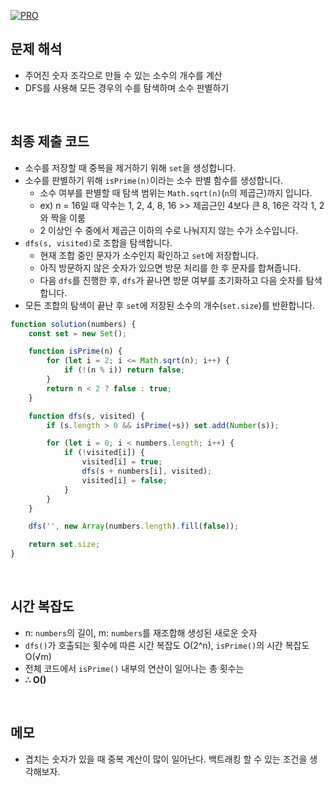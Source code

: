 [![PRO]][Link]

## 문제 해석

-   주어진 숫자 조각으로 만들 수 있는 소수의 개수를 계산
-   DFS를 사용해 모든 경우의 수를 탐색하며 소수 판별하기

<br>

## 최종 제출 코드

-   소수를 저장할 때 중복을 제거하기 위해 `set`을 생성합니다.
-   소수를 판별하기 위해 `isPrime(n)`이라는 소수 판별 함수를 생성합니다.
    -   소수 여부를 판별할 때 탐색 범위는 `Math.sqrt(n)`(`n`의 제곱근)까지 입니다.
    -   ex) n = 16일 때 약수는 1, 2, 4, 8, 16 >> 제곱근인 4보다 큰 8, 16은 각각 1, 2와 짝을 이룸
    -   2 이상인 수 중에서 제곱근 이하의 수로 나눠지지 않는 수가 소수입니다.
-   `dfs(s, visited)`로 조합을 탐색합니다.
    -   현재 조합 중인 문자가 소수인지 확인하고 `set`에 저장합니다.
    -   아직 방문하지 않은 숫자가 있으면 방문 처리를 한 후 문자를 합쳐줍니다.
    -   다음 `dfs`를 진행한 후, `dfs`가 끝나면 방문 여부를 초기화하고 다음 숫자를 탐색합니다.
-   모든 조합의 탐색이 끝난 후 `set`에 저장된 소수의 개수(`set.size`)를 반환합니다.

```js
function solution(numbers) {
    const set = new Set();

    function isPrime(n) {
        for (let i = 2; i <= Math.sqrt(n); i++) {
            if (!(n % i)) return false;
        }
        return n < 2 ? false : true;
    }

    function dfs(s, visited) {
        if (s.length > 0 && isPrime(+s)) set.add(Number(s));

        for (let i = 0; i < numbers.length; i++) {
            if (!visited[i]) {
                visited[i] = true;
                dfs(s + numbers[i], visited);
                visited[i] = false;
            }
        }
    }

    dfs('', new Array(numbers.length).fill(false));

    return set.size;
}
```

<br>

## 시간 복잡도

-   n: `numbers`의 길이, m: `numbers`를 재조합해 생성된 새로운 숫자
-   `dfs()`가 호출되는 횟수에 따른 시간 복잡도 O(2^n), `isPrime()`의 시간 복잡도 O(√m)
-   전체 코드에서 `isPrime()` 내부의 연산이 일어나는 총 횟수는
-   **∴ O()**

<br>

## 메모

-   겹치는 숫자가 있을 때 중복 계산이 많이 일어난다. 백트래킹 할 수 있는 조건을 생각해보자.

<!---------------------------------------------------------------------------->

[PRO]: https://github.com/GoSSaChin/algorithm-js/assets/107768516/67c43b52-bc3f-4571-a249-5519021afbb0
[Link]: https://school.programmers.co.kr/learn/courses/30/lessons/42839
